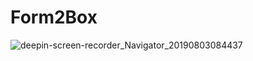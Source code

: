 # Form2Box
![deepin-screen-recorder_Navigator_20190803084437](https://user-images.githubusercontent.com/34307370/62410481-b15f8700-b5d5-11e9-911e-5c774134fc0a.gif)
